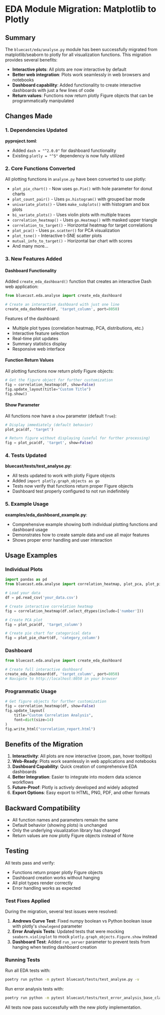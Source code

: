 # EDA Module Migration: Matplotlib to Plotly

## Summary

The `bluecast/eda/analyse.py` module has been successfully migrated from
matplotlib/seaborn to plotly for all visualization functions. This migration
provides several benefits:

- **Interactive plots**: All plots are now interactive by default
- **Better web integration**: Plots work seamlessly in web browsers and notebooks
- **Dashboard capability**: Added functionality to create interactive dashboards
  with just a few lines of code
- **Return values**: Functions now return plotly Figure objects that can be
  programmatically manipulated

## Changes Made

### 1. Dependencies Updated

**pyproject.toml**:

- Added `dash = "^2.0.0"` for dashboard functionality
- Existing `plotly = "^5"` dependency is now fully utilized

### 2. Core Functions Converted

All plotting functions in `analyse.py` have been converted to use plotly:

- `plot_pie_chart()` - Now uses `go.Pie()` with hole parameter for donut charts
- `plot_count_pair()` - Uses `px.histogram()` with grouped bar mode
- `univariate_plots()` - Uses `make_subplots()` with histogram and box plots
- `bi_variate_plots()` - Uses violin plots with multiple traces
- `correlation_heatmap()` - Uses `go.Heatmap()` with masked upper triangle
- `correlation_to_target()` - Horizontal heatmap for target correlations
- `plot_pca()` - Uses `px.scatter()` for PCA visualization
- `plot_tsne()` - Interactive t-SNE scatter plots
- `mutual_info_to_target()` - Horizontal bar chart with scores
- And many more...

### 3. New Features Added

#### Dashboard Functionality

Added `create_eda_dashboard()` function that creates an interactive Dash web application:

```python
from bluecast.eda.analyse import create_eda_dashboard

# Create an interactive dashboard with just one line
create_eda_dashboard(df, 'target_column', port=8050)
```

Features of the dashboard:

- Multiple plot types (correlation heatmap, PCA, distributions, etc.)
- Interactive feature selection
- Real-time plot updates
- Summary statistics display
- Responsive web interface

#### Function Return Values

All plotting functions now return plotly Figure objects:

```python
# Get the figure object for further customization
fig = correlation_heatmap(df, show=False)
fig.update_layout(title="Custom Title")
fig.show()
```

#### Show Parameter

All functions now have a `show` parameter (default `True`):

```python
# Display immediately (default behavior)
plot_pca(df, 'target')

# Return figure without displaying (useful for further processing)
fig = plot_pca(df, 'target', show=False)
```

### 4. Tests Updated

**bluecast/tests/test_analyse.py**:

- All tests updated to work with plotly Figure objects
- Added `import plotly.graph_objects as go`
- Tests now verify that functions return proper Figure objects
- Dashboard test properly configured to not run indefinitely

### 5. Example Usage

**examples/eda_dashboard_example.py**:

- Comprehensive example showing both individual plotting functions and
  dashboard usage
- Demonstrates how to create sample data and use all major features
- Shows proper error handling and user interaction

## Usage Examples

### Individual Plots

```python
import pandas as pd
from bluecast.eda.analyse import correlation_heatmap, plot_pca, plot_pie_chart

# Load your data
df = pd.read_csv('your_data.csv')

# Create interactive correlation heatmap
fig = correlation_heatmap(df.select_dtypes(include=['number']))

# Create PCA plot
fig = plot_pca(df, 'target_column')

# Create pie chart for categorical data
fig = plot_pie_chart(df, 'category_column')
```

### Dashboard

```python
from bluecast.eda.analyse import create_eda_dashboard

# Create full interactive dashboard
create_eda_dashboard(df, 'target_column', port=8050)
# Navigate to http://localhost:8050 in your browser
```

### Programmatic Usage

```python
# Get figure objects for further customization
fig = correlation_heatmap(df, show=False)
fig.update_layout(
    title="Custom Correlation Analysis",
    font=dict(size=14)
)
fig.write_html("correlation_report.html")
```

## Benefits of the Migration

1. **Interactivity**: All plots are now interactive (zoom, pan, hover tooltips)
2. **Web-Ready**: Plots work seamlessly in web applications and notebooks
3. **Dashboard Capability**: Quick creation of comprehensive EDA dashboards
4. **Better Integration**: Easier to integrate into modern data science workflows
5. **Future-Proof**: Plotly is actively developed and widely adopted
6. **Export Options**: Easy export to HTML, PNG, PDF, and other formats

## Backward Compatibility

- All function names and parameters remain the same
- Default behavior (showing plots) is unchanged
- Only the underlying visualization library has changed
- Return values are now plotly Figure objects instead of None

## Testing

All tests pass and verify:

- Functions return proper plotly Figure objects
- Dashboard creation works without hanging
- All plot types render correctly
- Error handling works as expected

### Test Fixes Applied

During the migration, several test issues were resolved:

1. **Andrews Curve Test**: Fixed numpy boolean vs Python boolean issue with
   plotly's `showlegend` parameter
2. **Error Analysis Tests**: Updated tests that were mocking
   `seaborn.violinplot` to mock `plotly.graph_objects.Figure.show` instead
3. **Dashboard Test**: Added `run_server` parameter to prevent tests from
   hanging when testing dashboard creation

### Running Tests

Run all EDA tests with:

```bash
poetry run python -m pytest bluecast/tests/test_analyse.py -v
```

Run error analysis tests with:

```bash
poetry run python -m pytest bluecast/tests/test_error_analysis_base_classes.py -v
```

All tests now pass successfully with the new plotly implementation.
